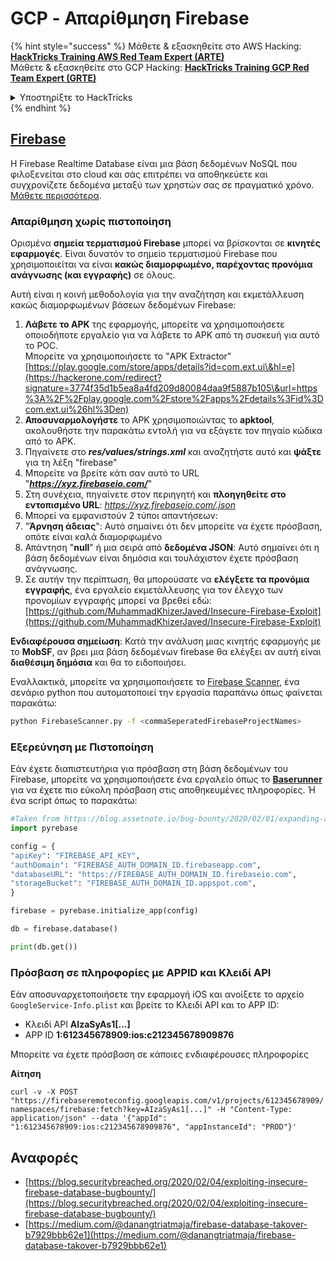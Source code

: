 # GCP - Απαρίθμηση Firebase

{% hint style="success" %}
Μάθετε & εξασκηθείτε στο AWS Hacking:<img src="/.gitbook/assets/image.png" alt="" data-size="line">[**HackTricks Training AWS Red Team Expert (ARTE)**](https://training.hacktricks.xyz/courses/arte)<img src="/.gitbook/assets/image.png" alt="" data-size="line">\
Μάθετε & εξασκηθείτε στο GCP Hacking: <img src="/.gitbook/assets/image (2).png" alt="" data-size="line">[**HackTricks Training GCP Red Team Expert (GRTE)**<img src="/.gitbook/assets/image (2).png" alt="" data-size="line">](https://training.hacktricks.xyz/courses/grte)

<details>

<summary>Υποστηρίξτε το HackTricks</summary>

* Ελέγξτε τα [**σχέδια συνδρομής**](https://github.com/sponsors/carlospolop)!
* **Εγγραφείτε** στη 💬 [**ομάδα Discord**](https://discord.gg/hRep4RUj7f) ή στη [**ομάδα telegram**](https://t.me/peass) ή **ακολουθήστε** μας στο **Twitter** 🐦 [**@hacktricks\_live**](https://twitter.com/hacktricks\_live)**.**
* **Μοιραστείτε κόλπα χάκερ καταθέτοντας PRs** στα αποθετήρια [**HackTricks**](https://github.com/carlospolop/hacktricks) και [**HackTricks Cloud**](https://github.com/carlospolop/hacktricks-cloud).

</details>
{% endhint %}

## [Firebase](https://cloud.google.com/sdk/gcloud/reference/firebase/)

Η Firebase Realtime Database είναι μια βάση δεδομένων NoSQL που φιλοξενείται στο cloud και σάς επιτρέπει να αποθηκεύετε και συγχρονίζετε δεδομένα μεταξύ των χρηστών σας σε πραγματικό χρόνο. [Μάθετε περισσότερα](https://firebase.google.com/products/realtime-database/).

### Απαρίθμηση χωρίς πιστοποίηση

Ορισμένα **σημεία τερματισμού Firebase** μπορεί να βρίσκονται σε **κινητές εφαρμογές**. Είναι δυνατόν το σημείο τερματισμού Firebase που χρησιμοποιείται να είναι **κακώς διαμορφωμένο, παρέχοντας προνόμια ανάγνωσης (και εγγραφής)** σε όλους.

Αυτή είναι η κοινή μεθοδολογία για την αναζήτηση και εκμετάλλευση κακώς διαμορφωμένων βάσεων δεδομένων Firebase:

1. **Λάβετε το APK** της εφαρμογής, μπορείτε να χρησιμοποιήσετε οποιοδήποτε εργαλείο για να λάβετε το APK από τη συσκευή για αυτό το POC.\
Μπορείτε να χρησιμοποιήσετε το "APK Extractor" [https://play.google.com/store/apps/details?id=com.ext.ui\&hl=e](https://hackerone.com/redirect?signature=3774f35d1b5ea8a4fd209d80084daa9f5887b105\&url=https%3A%2F%2Fplay.google.com%2Fstore%2Fapps%2Fdetails%3Fid%3Dcom.ext.ui%26hl%3Den)
2. **Αποσυναρμολογήστε** το APK χρησιμοποιώντας το **apktool**, ακολουθήστε την παρακάτω εντολή για να εξάγετε τον πηγαίο κώδικα από το APK.
3. Πηγαίνετε στο _**res/values/strings.xml**_ και αναζητήστε αυτό και **ψάξτε** για τη λέξη "firebase"
4. Μπορείτε να βρείτε κάτι σαν αυτό το URL "_**https://xyz.firebaseio.com/**_"
5. Στη συνέχεια, πηγαίνετε στον περιηγητή και **πλοηγηθείτε στο εντοπισμένο URL**: _https://xyz.firebaseio.com/.json_
6. Μπορεί να εμφανιστούν 2 τύποι απαντήσεων:
1. "**Άρνηση άδειας**": Αυτό σημαίνει ότι δεν μπορείτε να έχετε πρόσβαση, οπότε είναι καλά διαμορφωμένο
2. Απάντηση "**null**" ή μια σειρά από **δεδομένα JSON**: Αυτό σημαίνει ότι η βάση δεδομένων είναι δημόσια και τουλάχιστον έχετε πρόσβαση ανάγνωσης.
1. Σε αυτήν την περίπτωση, θα μπορούσατε να **ελέγξετε τα προνόμια εγγραφής**, ένα εργαλείο εκμετάλλευσης για τον έλεγχο των προνομίων εγγραφής μπορεί να βρεθεί εδώ: [https://github.com/MuhammadKhizerJaved/Insecure-Firebase-Exploit](https://github.com/MuhammadKhizerJaved/Insecure-Firebase-Exploit)

**Ενδιαφέρουσα σημείωση**: Κατά την ανάλυση μιας κινητής εφαρμογής με το **MobSF**, αν βρει μια βάση δεδομένων firebase θα ελέγξει αν αυτή είναι **διαθέσιμη δημόσια** και θα το ειδοποιήσει.

Εναλλακτικά, μπορείτε να χρησιμοποιήσετε το [Firebase Scanner](https://github.com/shivsahni/FireBaseScanner), ένα σενάριο python που αυτοματοποιεί την εργασία παραπάνω όπως φαίνεται παρακάτω:
```bash
python FirebaseScanner.py -f <commaSeperatedFirebaseProjectNames>
```
### Εξερεύνηση με Πιστοποίηση

Εάν έχετε διαπιστευτήρια για πρόσβαση στη βάση δεδομένων του Firebase, μπορείτε να χρησιμοποιήσετε ένα εργαλείο όπως το [**Baserunner**](https://github.com/iosiro/baserunner) για να έχετε πιο εύκολη πρόσβαση στις αποθηκευμένες πληροφορίες. Ή ένα script όπως το παρακάτω:
```python
#Taken from https://blog.assetnote.io/bug-bounty/2020/02/01/expanding-attack-surface-react-native/
import pyrebase

config = {
"apiKey": "FIREBASE_API_KEY",
"authDomain": "FIREBASE_AUTH_DOMAIN_ID.firebaseapp.com",
"databaseURL": "https://FIREBASE_AUTH_DOMAIN_ID.firebaseio.com",
"storageBucket": "FIREBASE_AUTH_DOMAIN_ID.appspot.com",
}

firebase = pyrebase.initialize_app(config)

db = firebase.database()

print(db.get())
```
### Πρόσβαση σε πληροφορίες με APPID και Κλειδί API <a href="#access-info-with-appid-and-api-key" id="access-info-with-appid-and-api-key"></a>

Εάν αποσυναρχετοποιήσετε την εφαρμογή iOS και ανοίξετε το αρχείο `GoogleService-Info.plist` και βρείτε το Κλειδί API και το APP ID:

- Κλειδί API **AIzaSyAs1\[...]**
- APP ID **1:612345678909:ios:c212345678909876**

Μπορείτε να έχετε πρόσβαση σε κάποιες ενδιαφέρουσες πληροφορίες

**Αίτηση**

`curl -v -X POST "https://firebaseremoteconfig.googleapis.com/v1/projects/612345678909/namespaces/firebase:fetch?key=AIzaSyAs1[...]" -H "Content-Type: application/json" --data '{"appId": "1:612345678909:ios:c212345678909876", "appInstanceId": "PROD"}'`

## Αναφορές <a href="#references" id="references"></a>

- ​[https://blog.securitybreached.org/2020/02/04/exploiting-insecure-firebase-database-bugbounty/](https://blog.securitybreached.org/2020/02/04/exploiting-insecure-firebase-database-bugbounty/)​
- ​[https://medium.com/@danangtriatmaja/firebase-database-takover-b7929bbb62e1](https://medium.com/@danangtriatmaja/firebase-database-takover-b7929bbb62e1)​
